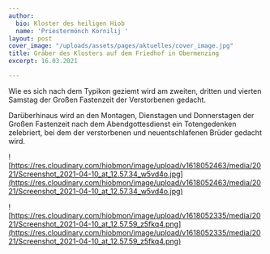 ```yaml
---
author:
  bio: Kloster des heiligen Hiob
  name: 'Priestermönch Kornilij '
layout: post
cover_image: "/uploads/assets/pages/aktuelles/cover_image.jpg"
title: Gräber des Klosters auf dem Friedhof in Obermenzing
excerpt: 16.03.2021

---
```

Wie es sich nach dem Typikon geziemt wird am zweiten, dritten und vierten Samstag der Großen Fastenzeit der Verstorbenen gedacht.

Darüberhinaus wird an den Montagen, Dienstagen und Donnerstagen der Großen Fastenzeit nach dem Abendgottesdienst ein Totengedenken zelebriert, bei dem der verstorbenen und neuentschlafenen Brüder gedacht wird.

![https://res.cloudinary.com/hiobmon/image/upload/v1618052463/media/2021/Screenshot_2021-04-10_at_12.57.34_w5vd4o.jpg](https://res.cloudinary.com/hiobmon/image/upload/v1618052463/media/2021/Screenshot_2021-04-10_at_12.57.34_w5vd4o.jpg)

![https://res.cloudinary.com/hiobmon/image/upload/v1618052335/media/2021/Screenshot_2021-04-10_at_12.57.59_z5fkq4.png](https://res.cloudinary.com/hiobmon/image/upload/v1618052335/media/2021/Screenshot_2021-04-10_at_12.57.59_z5fkq4.png)